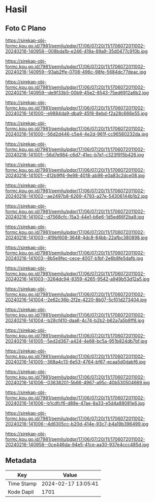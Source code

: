 # Hasil

## Foto C Plano

https://sirekap-obj-formc.kpu.go.id/7981/pemilu/pdpr/17/06/07/20/11/1706072011002-20240216-140958--008bda1b-e246-419a-89a9-35d0477c910b.jpg

https://sirekap-obj-formc.kpu.go.id/7981/pemilu/pdpr/17/06/07/20/11/1706072011002-20240216-140959--93ab2ffe-0708-496c-98fe-5684dc77deac.jpg

https://sirekap-obj-formc.kpu.go.id/7981/pemilu/pdpr/17/06/07/20/11/1706072011002-20240216-140959--de9f33b5-00b9-45e2-8543-75ed6912a6b2.jpg

https://sirekap-obj-formc.kpu.go.id/7981/pemilu/pdpr/17/06/07/20/11/1706072011002-20240216-141000--e9884da9-dba9-45f8-8ebd-f2a28c666e55.jpg

https://sirekap-obj-formc.kpu.go.id/7981/pemilu/pdpr/17/06/07/20/11/1706072011002-20240216-141000--56d2d446-c5e4-4e2d-961f-cc96560232da.jpg

https://sirekap-obj-formc.kpu.go.id/7981/pemilu/pdpr/17/06/07/20/11/1706072011002-20240216-141001--56d7e984-c6d7-41ec-b7e1-c323f915b426.jpg

https://sirekap-obj-formc.kpu.go.id/7981/pemilu/pdpr/17/06/07/20/11/1706072011002-20240216-141001--412b9ff4-9e98-4018-ab98-e0a83c2dce08.jpg

https://sirekap-obj-formc.kpu.go.id/7981/pemilu/pdpr/17/06/07/20/11/1706072011002-20240216-141002--ae2497b8-6269-4793-a27e-54306144b1b2.jpg

https://sirekap-obj-formc.kpu.go.id/7981/pemilu/pdpr/17/06/07/20/11/1706072011002-20240216-141002--d7568cfc-15a3-44e1-b6e6-1d5ed66f2ba9.jpg

https://sirekap-obj-formc.kpu.go.id/7981/pemilu/pdpr/17/06/07/20/11/1706072011002-20240216-141003--4f9bf608-3648-4dc8-84bb-22afbc380898.jpg

https://sirekap-obj-formc.kpu.go.id/7981/pemilu/pdpr/17/06/07/20/11/1706072011002-20240216-141003--8b5e9fec-cece-4007-b1bf-2e6b8fe5dafb.jpg

https://sirekap-obj-formc.kpu.go.id/7981/pemilu/pdpr/17/06/07/20/11/1706072011002-20240216-141003--3264dc94-8359-4265-9542-a949b53d12a5.jpg

https://sirekap-obj-formc.kpu.go.id/7981/pemilu/pdpr/17/06/07/20/11/1706072011002-20240216-141004--2e62c36b-2f2e-4220-8b07-5cf01d273404.jpg

https://sirekap-obj-formc.kpu.go.id/7981/pemilu/pdpr/17/06/07/20/11/1706072011002-20240216-141004--b28cf410-daa6-4c74-b2b2-b62a7a5b8ff8.jpg

https://sirekap-obj-formc.kpu.go.id/7981/pemilu/pdpr/17/06/07/20/11/1706072011002-20240216-141005--5ed2d367-a424-4e68-bc5a-951b824db7bf.jpg

https://sirekap-obj-formc.kpu.go.id/7981/pemilu/pdpr/17/06/07/20/11/1706072011002-20240216-141005--368a4c13-6e53-4764-bf67-ecaa5d0dabf6.jpg

https://sirekap-obj-formc.kpu.go.id/7981/pemilu/pdpr/17/06/07/20/11/1706072011002-20240216-141006--03638201-5b66-4967-a95c-40b530504669.jpg

https://sirekap-obj-formc.kpu.go.id/7981/pemilu/pdpr/17/06/07/20/11/1706072011002-20240216-141006--b1cdfcf6-d88e-47ae-8a33-e5d4a88081e6.jpg

https://sirekap-obj-formc.kpu.go.id/7981/pemilu/pdpr/17/06/07/20/11/1706072011002-20240216-141006--4d6305cc-b20d-414e-93c7-b4a19b396499.jpg

https://sirekap-obj-formc.kpu.go.id/7981/pemilu/pdpr/17/06/07/20/11/1706072011002-20240216-140958--0ce446da-94e5-41ce-aa30-937e4ccc485d.jpg


## Metadata

| Key        | Value               |
| ---------- | ------------------- |
| Time Stamp | 2024-02-17 13:05:41 |
| Kode Dapil | 1701                |



